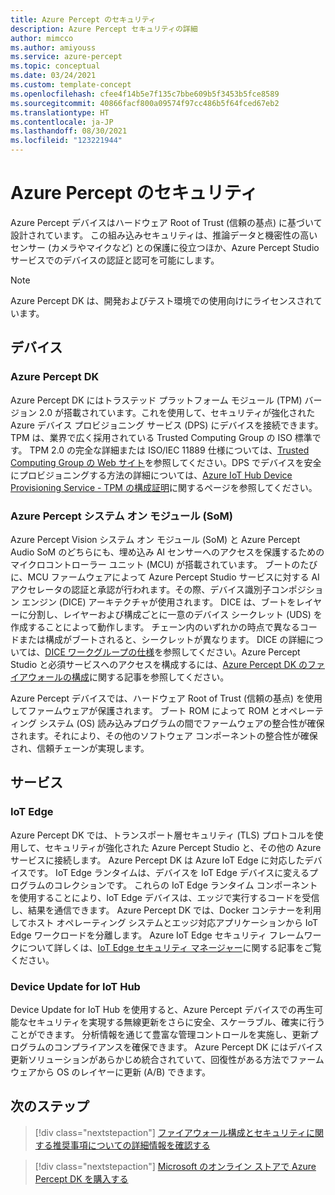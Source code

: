 ```yaml
---
title: Azure Percept のセキュリティ
description: Azure Percept セキュリティの詳細
author: mimcco
ms.author: amiyouss
ms.service: azure-percept
ms.topic: conceptual
ms.date: 03/24/2021
ms.custom: template-concept
ms.openlocfilehash: cfee4f14b5e7f135c7bbe609b5f3453b5fce8589
ms.sourcegitcommit: 40866facf800a09574f97cc486b5f64fced67eb2
ms.translationtype: HT
ms.contentlocale: ja-JP
ms.lasthandoff: 08/30/2021
ms.locfileid: "123221944"
---
```

# <a name="azure-percept-security"></a>Azure Percept のセキュリティ

Azure Percept デバイスはハードウェア Root of Trust (信頼の基点) に基づいて設計されています。 この組み込みセキュリティは、推論データと機密性の高いセンサー (カメラやマイクなど) との保護に役立つほか、Azure Percept Studio サービスでのデバイスの認証と認可を可能にします。

> [!NOTE]
> Azure Percept DK は、開発およびテスト環境での使用向けにライセンスされています。

## <a name="devices"></a>デバイス

### <a name="azure-percept-dk"></a>Azure Percept DK

Azure Percept DK にはトラステッド プラットフォーム モジュール (TPM) バージョン 2.0 が搭載されています。これを使用して、セキュリティが強化された Azure デバイス プロビジョニング サービス (DPS) にデバイスを接続できます。 TPM は、業界で広く採用されている Trusted Computing Group の ISO 標準です。 TPM 2.0 の完全な詳細または ISO/IEC 11889 仕様については、[Trusted Computing Group の Web サイト](https://trustedcomputinggroup.org/resource/tpm-library-specification/)を参照してください。DPS でデバイスを安全にプロビジョニングする方法の詳細については、[Azure IoT Hub Device Provisioning Service - TPM の構成証明](../iot-dps/concepts-tpm-attestation.md)に関するページを参照してください。

### <a name="azure-percept-system-on-modules-soms"></a>Azure Percept システム オン モジュール (SoM)

Azure Percept Vision システム オン モジュール (SoM) と Azure Percept Audio SoM のどちらにも、埋め込み AI センサーへのアクセスを保護するためのマイクロコントローラー ユニット (MCU) が搭載されています。 ブートのたびに、MCU ファームウェアによって Azure Percept Studio サービスに対する AI アクセレータの認証と承認が行われます。その際、デバイス識別子コンポジション エンジン (DICE) アーキテクチャが使用されます。 DICE は、ブートをレイヤーに分割し、レイヤーおよび構成ごとに一意のデバイス シークレット (UDS) を作成することによって動作します。 チェーン内のいずれかの時点で異なるコードまたは構成がブートされると、シークレットが異なります。 DICE の詳細については、[DICE ワークグループの仕様](https://trustedcomputinggroup.org/work-groups/dice-architectures/)を参照してください。Azure Percept Studio と必須サービスへのアクセスを構成するには、[Azure Percept DK のファイアウォールの構成](concept-security-configuration.md)に関する記事を参照してください。

Azure Percept デバイスでは、ハードウェア Root of Trust (信頼の基点) を使用してファームウェアが保護されます。 ブート ROM によって ROM とオペレーティング システム (OS) 読み込みプログラムの間でファームウェアの整合性が確保されます。それにより、その他のソフトウェア コンポーネントの整合性が確保され、信頼チェーンが実現します。

## <a name="services"></a>サービス

### <a name="iot-edge"></a>IoT Edge

Azure Percept DK では、トランスポート層セキュリティ (TLS) プロトコルを使用して、セキュリティが強化された Azure Percept Studio  と、その他の Azure サービスに接続します。 Azure Percept DK は Azure IoT Edge に対応したデバイスです。 IoT Edge ランタイムは、デバイスを IoT Edge デバイスに変えるプログラムのコレクションです。 これらの IoT Edge ランタイム コンポーネントを使用することにより、IoT Edge デバイスは、エッジで実行するコードを受信し、結果を通信できます。 Azure Percept DK では、Docker コンテナーを利用してホスト オペレーティング システムとエッジ対応アプリケーションから IoT Edge ワークロードを分離します。 Azure IoT Edge セキュリティ フレームワークについて詳しくは、[IoT Edge セキュリティ マネージャー](../iot-edge/iot-edge-security-manager.md)に関する記事をご覧ください。

### <a name="device-update-for-iot-hub"></a>Device Update for IoT Hub

Device Update for IoT Hub を使用すると、Azure Percept デバイスでの再生可能なセキュリティを実現する無線更新をさらに安全、スケーラブル、確実に行うことができます。 分析情報を通じて豊富な管理コントロールを実施し、更新プログラムのコンプライアンスを確保できます。 Azure Percept DK にはデバイス更新ソリューションがあらかじめ統合されていて、回復性がある方法でファームウェアから OS のレイヤーに更新 (A/B) できます。

## <a name="next-steps"></a>次のステップ

> [!div class="nextstepaction"]
> [ファイアウォール構成とセキュリティに関する推奨事項についての詳細情報を確認する](concept-security-configuration.md)

> [!div class="nextstepaction"]
> [Microsoft のオンライン ストアで Azure Percept DK を購入する](https://go.microsoft.com/fwlink/p/?LinkId=2155270)
